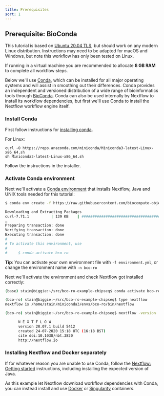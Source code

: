 ```yaml
---
title: Prerequisites
sort: 1
---
```



## Prerequisite: BioConda

This tutorial is based on [Ubuntu 20.04 TLS](https://releases.ubuntu.com/20.04/), but should work on any modern Linux distribution. Instructions may need to be adapted for macOS and Windows, but note this workflow has only been tested on Linux. 

If running in a virtual machine you are recommended to allocate **8 GB RAM** to complete all workflow steps.

Below we'll use [Conda](https://conda.io/), which can be installed for all major operating systems and will assist in smoothing out their differences. Conda provides an independent and versioned distribution of a wide range of bioinformatics tools through [BioConda](https://bioconda.github.io/). Conda can also be used internally by Nextflow to install its workflow dependencies, but first we'll use Conda to install the Nextflow workflow engine itself.


### Install Conda

First follow instructions for [installing conda](https://bioconda.github.io/user/install.html#install-conda). 

For Linux:

```
curl -O https://repo.anaconda.com/miniconda/Miniconda3-latest-Linux-x86_64.sh
sh Miniconda3-latest-Linux-x86_64.sh
```

Follow the instructions in the installer.

### Activate Conda environment

Next we'll activate a
[Conda environment](https://github.com/biocompute-objects/bco-ro-example-chipseq/blob/main/environment.yml) that installs Nextflow,
Java and UNIX tools needed for this tutorial:

```sh
$ conda env create -f https://raw.githubusercontent.com/biocompute-objects/bco-ro-example-chipseq/main/environment.yml

Downloading and Extracting Packages
curl-7.71.1          | 139 KB    | ##################################################################################################################### | 100% 
…
Preparing transaction: done
Verifying transaction: done
Executing transaction: done
#
# To activate this environment, use
#
#     $ conda activate bco-ro
```

**Tip**: You can activate your own environment file with `-f environment.yml`, or change the environment name with `-n bco-ro`

Next we'll activate the environment and check Nextflow got installed correctly:

```sh
(base) stain@biggie:~/src/bco-ro-example-chipseq$ conda activate bco-ro

(bco-ro) stain@biggie:~/src/bco-ro-example-chipseq$ type nextflow
nextflow is /home/stain/miniconda3/envs/bco-ro/bin/nextflow

(bco-ro) stain@biggie:~/src/bco-ro-example-chipseq$ nextflow -version

      N E X T F L O W
      version 20.07.1 build 5412
      created 24-07-2020 15:18 UTC (16:18 BST)
      cite doi:10.1038/nbt.3820
      http://nextflow.io
```


### Installing Nextflow and Docker separately

If for whatever reason you are unable to use Conda, 
follow the [Nextflow: Getting started](https://www.nextflow.io/) instructions, 
including installing the expected version of Java. 

As this example let Nextflow download workflow dependencies with Conda,
you can instead install and use [Docker](https://www.docker.com/) 
or [Singularity](https://sylabs.io/docs/) containers.